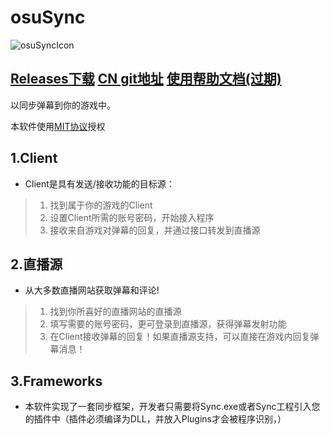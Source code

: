 # osuSync

![osuSyncIcon](Sync/Resources/osu!%20001.ico)

## [Releases下载](/releases) [CN git地址](http://git.oschina.net/remilia/osuSync) [使用帮助文档(过期)](help_readme/README.md) 

以同步弹幕到你的游戏中。

本软件使用[MIT协议](LICENSE)授权

## 1.Client

- Client是具有发送/接收功能的目标源：  
> 1. 找到属于你的游戏的Client
> 2. 设置Client所需的账号密码，开始接入程序 
> 3. 接收来自游戏对弹幕的回复，并通过接口转发到直播源  

## 2.直播源

- 从大多数直播网站获取弹幕和评论!  
> 1. 找到你所喜好的直播网站的直播源
> 2. 填写需要的账号密码，更可登录到直播源，获得弹幕发射功能
> 3. 在Client接收弹幕的回复！如果直播源支持，可以直接在游戏内回复弹幕消息！

## 3.Frameworks

- 本软件实现了一套同步框架，开发者只需要将Sync.exe或者Sync工程引入您的插件中（插件必须编译为DLL，并放入Plugins才会被程序识别，）


